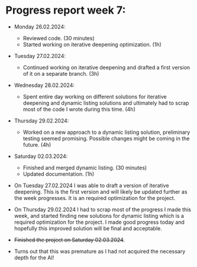 # Progress report week 7:

- Monday 26.02.2024:
  - Reviewed code. (30 minutes)
  - Started working on iterative deepening optimization. (1h)
- Tuesday 27.02.2024:
  - Continued working on iterative deepening and drafted a first version of it on a separate branch. (3h)
- Wednesday 28.02.2024:
  - Spent entire day working on different solutions for iterative deepening and dynamic listing solutions and ultimately had to scrap most of the code I wrote during this time. (4h)
- Thursday 29.02.2024:
  - Worked on a new approach to a dynamic listing solution, preliminary testing seemed promising. Possible changes might be coming in the future. (4h)
- Saturday 02.03.2024:
  - Finished and merged dynamic listing. (30 minutes)
  - Updated documentation. (1h)

- On Tuesday 27.02.2024 I was able to draft a version of iterative deepening. This is the first version and will likely be updated further as the week progresses. It is an required optimization for the project.
- On Thursday 29.02.2024 I had to scrap most of the progress I made this week, and started finding new solutions for dynamic listing which is a required optimization for the project. I made good progress today and hopefully this improved solution will be final and acceptable.
- ~~Finished the project on Saturday 02.03.2024~~.
- Turns out that this was premature as I had not acquired the necessary depth for the AI!
